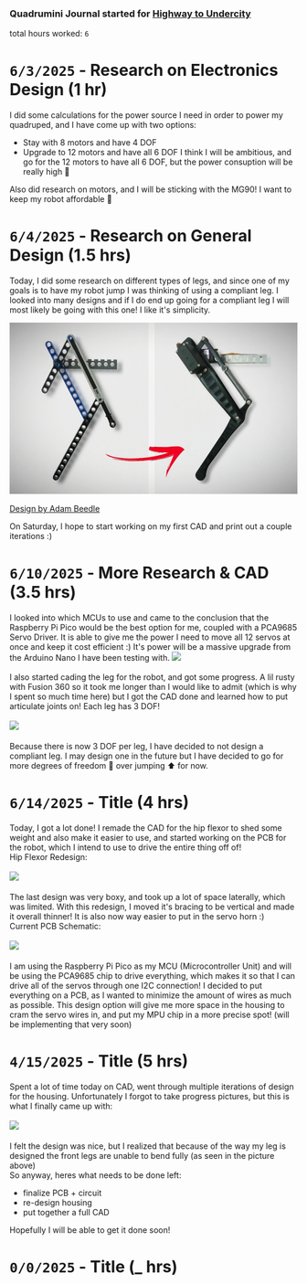 ### Quadrumini Journal started for [Highway to Undercity](https://highway.hackclub.com/)
total hours worked: `6`

# `6/3/2025` - Research on Electronics Design (1 hr)
I did some calculations for the power source I need in order to power my quadruped, and I have come up with two options:
- Stay with 8 motors and have 4 DOF
- Upgrade to 12 motors and have all 6 DOF
I think I will be ambitious, and go for the 12 motors to have all 6 DOF, but the power consuption will be really high 👀

Also did research on motors, and I will be sticking with the MG90! I want to keep my robot affordable 🥳

# `6/4/2025` - Research on General Design (1.5 hrs)
Today, I did some research on different types of legs, and since one of my goals is to have my robot jump I was thinking of using a compliant leg. I looked into many designs and if I do end up going for a compliant leg I will most likely be going with this one! I like it's simplicity.

<img src="images/compliant-leg.jpg" height="300px"> 

[Design by Adam Beedle](https://www.youtube.com/watch?v=bDxItdyQ3jc)

On Saturday, I hope to start working on my first CAD and print out a couple iterations :)

# `6/10/2025` - More Research & CAD (3.5 hrs)
I looked into which MCUs to use and came to the conclusion that the Raspberry Pi Pico would be the best option for me, coupled with a PCA9685 Servo Driver. It is able to give me the power I need to move all 12 servos at once and keep it cost efficient :) It's power will be a massive upgrade from the Arduino Nano I have been testing with.
<img src="https://hc-cdn.hel1.your-objectstorage.com/s/v3/52b794703264e8a8eebe371b5e74464ebdd3ddaa_pi_pico.png">
<br></br>
I also started cading the leg for the robot, and got some progress. A lil rusty with Fusion 360 so it took me longer than I would like to admit (which is why I spent so much time here) but I got the CAD done and learned how to put articulate joints on! Each leg has 3 DOF!
<br></br>
<img src="https://hc-cdn.hel1.your-objectstorage.com/s/v3/91dfc603a6b065818cd4dfe51f1b302d0a68d026_image.png" height="400px"> 
<br></br>
Because there is now 3 DOF per leg, I have decided to not design a compliant leg. I may design one in the future but I have decided to go for more degrees of freedom 🕺 over jumping ⬆️ for now.

# `6/14/2025` - Title (4 hrs)
Today, I got a lot done! I remade the CAD for the hip flexor to shed some weight and also make it easier to use, and started working on the PCB for the robot, which I intend to use to drive the entire thing off of!
<br>
Hip Flexor Redesign:
<br></br>
<img src="https://hc-cdn.hel1.your-objectstorage.com/s/v3/09045d5d56b372126f6a17f4356aa750195ee9b2_image.png" height="200px"> 
<br></br>
The last design was very boxy, and took up a lot of space laterally, which was limited. With this redesign, I moved it's bracing to be vertical and made it overall thinner! It is also now way easier to put in the servo horn :)
<br>
Current PCB Schematic:
<br></br>
<img src="https://hc-cdn.hel1.your-objectstorage.com/s/v3/c801dd129de85170f7912f296416dcfc8e0e7cdd_image.png" height="400px"> 
<br></br>
I am using the Raspberry Pi Pico as my MCU (Microcontroller Unit) and will be using the PCA9685 chip to drive everything, which makes it so that I can drive all of the servos through one I2C connection! I decided to put everything on a PCB, as I wanted to minimize the amount of wires as much as possible. This design option will give me more space in the housing to cram the servo wires in, and put my MPU chip in a more precise spot! (will be implementing that very soon)

# `4/15/2025` - Title (5 hrs)
Spent a lot of time today on CAD, went through multiple iterations of design for the housing. Unfortunately I forgot to take progress pictures, but this is what I finally came up with:
<br></br>
<img src="https://hc-cdn.hel1.your-objectstorage.com/s/v3/4a834fda96e2f4377502c1da5bee612ac5a9cd2c_image.png" height="400px"> 
<br></br>
I felt the design was nice, but I realized that because of the way my leg is designed the front legs are unable to bend fully (as seen in the picture above)
<br>
So anyway, heres what needs to be done left:
- finalize PCB + circuit
- re-design housing
- put together a full CAD

Hopefully I will be able to get it done soon!
# `0/0/2025` - Title (_ hrs)
